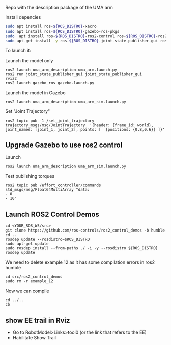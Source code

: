Repo with the description package of the UMA arm


Install depencies

```bash
sudo apt install ros-${ROS_DISTRO}-xacro
sudo apt install ros-${ROS_DISTRO}-gazebo-ros-pkgs
sudo  apt install ros-${ROS_DISTRO}-ros2-control ros-${ROS_DISTRO}-ros2-controllers ros-${ROS_DISTRO}-gazebo-ros2-control
sudo apt-get install -y ros-${ROS_DISTRO}-joint-state-publisher-gui ros-${ROS_DISTRO}-rviz2
```

To launch it:

Launch the model only
```
ros2 launch uma_arm_description uma_arm.launch.py 
ros2 run joint_state_publisher_gui joint_state_publisher_gui 
rviz2
ros2 launch gazebo_ros gazebo.launch.py 
```

Launch the model in Gazebo
```
ros2 launch uma_arm_description uma_arm_sim.launch.py 
```

Set "Joint Trajectory"
```
ros2 topic pub -1 /set_joint_trajectory trajectory_msgs/msg/JointTrajectory  '{header: {frame_id: world}, joint_names: [joint_1, joint_2], points: [  {positions: {0.8,0.6}} ]}'
```

## Upgrade Gazebo to use ros2 control


Launch
```
ros2 launch uma_arm_description uma_arm_sim.launch.py 
```

Test publishing torques
```
ros2 topic pub /effort_controller/commands std_msgs/msg/Float64MultiArray "data:
- 0
- 10"
```


## Launch ROS2 Control Demos
```
cd <YOUR_ROS_WS/src>
git clone https://github.com/ros-controls/ros2_control_demos -b humble
cd ..
rosdep update --rosdistro=$ROS_DISTRO
sudo apt-get update
sudo rosdep install --from-paths ./ -i -y --rosdistro ${ROS_DISTRO}
rosdep update
```

We need to delete example 12 as it has some compilation errors in ros2 humble
```
cd src/ros2_control_demos
sudo rm -r example_12
```

Now we can compile
```
cd ../..
cb
```

## show EE trail in Rviz
- Go to RobotModel>Links>tool0 (or the link that refers to the EE)
- Habilitate Show Trail

